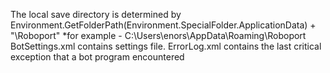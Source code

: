 The local save directory is determined by Environment.GetFolderPath(Environment.SpecialFolder.ApplicationData) + "\Roboport"
	*for example - C:\Users\enors\AppData\Roaming\Roboport
BotSettings.xml contains settings file.
ErrorLog.xml contains the last critical exception that a bot program encountered